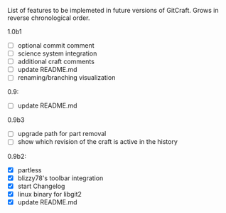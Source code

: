 List of features to be implemeted in future versions of GitCraft. Grows in reverse
chronological order.


1.0b1
 - [ ] optional commit comment
 - [ ] science system integration
 - [ ] additional craft comments
 - [ ] update README.md
 - [ ] renaming/branching visualization

0.9:
 - [ ] update README.md

0.9b3
 - [ ] upgrade path for part removal
 - [ ] show which revision of the craft is active in the history

0.9b2:
 - [x] partless
 - [x] blizzy78's toolbar integration
 - [x] start Changelog
 - [x] linux binary for libgit2
 - [x] update README.md
